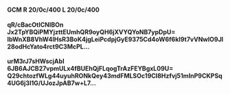#### GCM R 20/0c/400 L 20/0c/400
**qR/cBacOtICNIBOn**<br/>**Jx2TpYBQiPMYjzttEUmhQR9oyQH6jXVYQYoNB7ypDpU=**<br/>**IbWnXB8VhW4lHsR3BoK4jgLeiPcdpjGyE9375Cd4oW6f6kI9t7vVNwlO9Jl28odHcYato4rct9C3McPL...**<br/><br/>
**urM3rJ7sHWscjAbI**<br/>**6JB6AJCB27vpmULx4fBUEhQjFLqogTrAzFEYBgxL09U=**<br/>**Q29chtozfWLg44uyuhRONkQey43mdFMLSOc19CI8Hzfvj51mInP9CKPSq4UG6j3I1G/UJozJpAB7w+L7...**